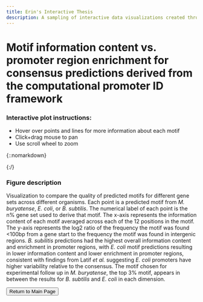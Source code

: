 ```yaml
---
title: Erin's Interactive Thesis
description: A sampling of interactive data visualizations created throughout my PhD research.
---
```


# Motif information content vs. promoter region enrichment for consensus predictions derived from the computational promoter ID framework

### Interactive plot instructions:
* Hover over points and lines for more information about each motif
* Click+drag mouse to pan
* Use scroll wheel to zoom

{::nomarkdown}
<!DOCTYPE html>
<html>
<head>
  <style>
    .error {
        color: red;
    }
  </style>
  <script type="text/javascript" src="https://cdn.jsdelivr.net/npm//vega@5"></script>
  <script type="text/javascript" src="https://cdn.jsdelivr.net/npm//vega-lite@4.17.0"></script>
  <script type="text/javascript" src="https://cdn.jsdelivr.net/npm//vega-embed@6"></script>
</head>
<body>
  <div id="vis"></div>
  <script>
    (function(vegaEmbed) {
      var spec = {"config": {"view": {"continuousWidth": 400, "continuousHeight": 300}, "axis": {"grid": false, "labelFontSize": 14, "titleFontSize": 18}}, "layer": [{"mark": {"type": "circle", "opacity": 0.5, "size": 500}, "encoding": {"color": {"type": "nominal", "field": "org", "scale": {"scheme": "Set2"}, "title": "Organism"}, "tooltip": [{"type": "ordinal", "field": "nperc"}, {"type": "quantitative", "field": "enrich_ratio"}, {"type": "quantitative", "field": "motif_ave_ic"}, {"type": "nominal", "field": "m1"}, {"type": "nominal", "field": "m2"}], "x": {"type": "quantitative", "field": "motif_ave_ic", "title": "Motif Average Positional Information Content"}, "y": {"type": "quantitative", "field": "enrich_ratio", "title": "Promoter Enrichment Ratio"}}}, {"mark": {"type": "text", "align": "center", "baseline": "middle", "color": "black", "size": 14}, "encoding": {"text": {"type": "nominal", "field": "nperc"}, "tooltip": [{"type": "ordinal", "field": "nperc"}, {"type": "quantitative", "field": "enrich_ratio"}, {"type": "quantitative", "field": "motif_ave_ic"}, {"type": "nominal", "field": "m1"}, {"type": "nominal", "field": "m2"}], "x": {"type": "quantitative", "field": "motif_ave_ic"}, "y": {"type": "quantitative", "field": "enrich_ratio"}}, "height": 250, "selection": {"selector006": {"type": "interval", "bind": "scales", "encodings": ["x", "y"]}}, "width": 500}], "data": {"name": "data-bd7a341d91801d4854724d8ebddb867c"}, "$schema": "https://vega.github.io/schema/vega-lite/v4.0.2.json", "datasets": {"data-bd7a341d91801d4854724d8ebddb867c": [{"nperc": 1, "enrich_ratio": -0.19684135767056424, "motif_ave_ic": 0.7065553657616764, "m1": "AGCTTT", "m2": "GCAGCA", "org": "M. buryatense"}, {"nperc": 2, "enrich_ratio": 2.0466126791937134, "motif_ave_ic": 0.7445147996719239, "m1": "TTGATA", "m2": "TATAAT", "org": "M. buryatense"}, {"nperc": 3, "enrich_ratio": 2.007411229055583, "motif_ave_ic": 0.7733000295367951, "m1": "TTGACA", "m2": "TATAAT", "org": "M. buryatense"}, {"nperc": 4, "enrich_ratio": null, "motif_ave_ic": 0.3991651501452376, "m1": "TTGTTT", "m2": "TAAAAA", "org": "M. buryatense"}, {"nperc": 5, "enrich_ratio": 2.1174900600096045, "motif_ave_ic": 0.7065233924921394, "m1": "TTGACA", "m2": "TATAAT", "org": "M. buryatense"}, {"nperc": 6, "enrich_ratio": 1.9937236343850875, "motif_ave_ic": 0.573164119727333, "m1": "TTGTCA", "m2": "TAATAT", "org": "M. buryatense"}, {"nperc": 10, "enrich_ratio": 1.0295890869420934, "motif_ave_ic": 0.6190647591640334, "m1": "CTTGAT", "m2": "TGATAA", "org": "M. buryatense"}, {"nperc": 20, "enrich_ratio": 1.993239806185073, "motif_ave_ic": 0.49714786749753914, "m1": "GCTTAA", "m2": "GGTATA", "org": "M. buryatense"}, {"nperc": 1, "enrich_ratio": null, "motif_ave_ic": 0.6104727532411306, "m1": "GCTAAC", "m2": "TGAAGG", "org": "E. coli"}, {"nperc": 2, "enrich_ratio": null, "motif_ave_ic": 0.5130301143453476, "m1": "GTTTTT", "m2": "GGCGCA", "org": "E. coli"}, {"nperc": 3, "enrich_ratio": 1.0277512714651915, "motif_ave_ic": 0.6547198869332699, "m1": "ACCTCA", "m2": "TGTGGA", "org": "E. coli"}, {"nperc": 4, "enrich_ratio": null, "motif_ave_ic": 0.7011071144041697, "m1": "TATCCA", "m2": "TGAACG", "org": "E. coli"}, {"nperc": 5, "enrich_ratio": 1.8339908059562249, "motif_ave_ic": 0.4949958976243365, "m1": "TCTTCT", "m2": "CAGGAG", "org": "E. coli"}, {"nperc": 6, "enrich_ratio": null, "motif_ave_ic": 0.5406027164220665, "m1": "CTTACA", "m2": "CATGAA", "org": "E. coli"}, {"nperc": 7, "enrich_ratio": null, "motif_ave_ic": 0.46935218479816304, "m1": "CTTACA", "m2": "GATAAT", "org": "E. coli"}, {"nperc": 8, "enrich_ratio": 0.7560346225315969, "motif_ave_ic": 0.59486357337625, "m1": "TGCCAT", "m2": "TATAAT", "org": "E. coli"}, {"nperc": 9, "enrich_ratio": 1.1894422557612323, "motif_ave_ic": 0.5171640515654675, "m1": "TGCCAA", "m2": "TATAAT", "org": "E. coli"}, {"nperc": 10, "enrich_ratio": null, "motif_ave_ic": 0.33010212699118574, "m1": "TGCCAA", "m2": "TAGAAT", "org": "E. coli"}, {"nperc": 3, "enrich_ratio": 2.700579720712215, "motif_ave_ic": 0.8704647658213913, "m1": "TTGACA", "m2": "TATAAT", "org": "B. subtilis"}, {"nperc": 4, "enrich_ratio": null, "motif_ave_ic": 0.8829778133803402, "m1": "TTGACA", "m2": "TATAAT", "org": "B. subtilis"}, {"nperc": 5, "enrich_ratio": 2.7692325398563713, "motif_ave_ic": 0.9102310690178204, "m1": "TTGACA", "m2": "TATAAT", "org": "B. subtilis"}, {"nperc": 6, "enrich_ratio": null, "motif_ave_ic": 0.8965937998107641, "m1": "TTGACA", "m2": "TATAAT", "org": "B. subtilis"}, {"nperc": 7, "enrich_ratio": null, "motif_ave_ic": 0.9177395105231155, "m1": "TTGACA", "m2": "TATAAT", "org": "B. subtilis"}, {"nperc": 8, "enrich_ratio": 2.6002417375212494, "motif_ave_ic": 0.9287377715786977, "m1": "TTGACA", "m2": "TATAAT", "org": "B. subtilis"}, {"nperc": 9, "enrich_ratio": 2.651205566824997, "motif_ave_ic": 0.9205544998740246, "m1": "TTGACA", "m2": "TATAAT", "org": "B. subtilis"}, {"nperc": 10, "enrich_ratio": 2.627891117888205, "motif_ave_ic": 0.9427480127562579, "m1": "TTGACA", "m2": "TATAAT", "org": "B. subtilis"}]}};
      var embedOpt = {"mode": "vega-lite"};

      function showError(el, error){
          el.innerHTML = ('<div class="error" style="color:red;">'
                          + '<p>JavaScript Error: ' + error.message + '</p>'
                          + "<p>This usually means there's a typo in your chart specification. "
                          + "See the javascript console for the full traceback.</p>"
                          + '</div>');
          throw error;
      }
      const el = document.getElementById('vis');
      vegaEmbed("#vis", spec, embedOpt)
        .catch(error => showError(el, error));
    })(vegaEmbed);

  </script>
</body>
</html>
{:/}

### Figure description
Visualization to compare the quality of predicted motifs for different gene sets across different organisms. Each point is a predicted motif from _M. buryatense_, _E. coli_, or _B. subtilis_. The numerical label of each point is the n% gene set used to derive that motif. The x-axis represents the information content of each motif averaged across each of the 12 positions in the motif. The y-axis represents the log2 ratio of the frequency the motif was found <100bp from a gene start to the frequency the motif was found in intergenic regions. _B. subilitis_ predictions had the highest overall information content and enrichment in promoter regions, with _E. coli_ motif predictions resulting in lower information content and lower enrichment in promoter regions, consistent with findings from Latif _et al._ suggesting _E. coli_ promoters have higher variability relative to the consensus. The motif chosen for experimental follow up in _M. buryatense_, the top 3% motif, appears in between the results for _B. subtilis_ and _E. coli_ in each dimension.

<button onclick="location.href='https://erinhwilson.github.io/interactive-thesis'" 
        type="button">Return to Main Page
</button>
